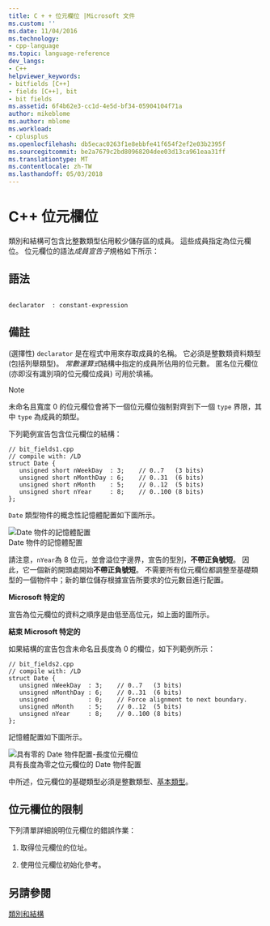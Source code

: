 ```yaml
---
title: C + + 位元欄位 |Microsoft 文件
ms.custom: ''
ms.date: 11/04/2016
ms.technology:
- cpp-language
ms.topic: language-reference
dev_langs:
- C++
helpviewer_keywords:
- bitfields [C++]
- fields [C++], bit
- bit fields
ms.assetid: 6f4b62e3-cc1d-4e5d-bf34-05904104f71a
author: mikeblome
ms.author: mblome
ms.workload:
- cplusplus
ms.openlocfilehash: db5ecac0263f1e8ebbfe41f654f2ef2e03b2395f
ms.sourcegitcommit: be2a7679c2bd80968204dee03d13ca961eaa31ff
ms.translationtype: MT
ms.contentlocale: zh-TW
ms.lasthandoff: 05/03/2018
---
```

# <a name="c-bit-fields"></a>C++ 位元欄位
類別和結構可包含比整數類型佔用較少儲存區的成員。 這些成員指定為位元欄位。 位元欄位的語法*成員宣告子*規格如下所示：  
  
## <a name="syntax"></a>語法  
  
```  
  
declarator  : constant-expression  
```  
  
## <a name="remarks"></a>備註  
 (選擇性) `declarator` 是在程式中用來存取成員的名稱。 它必須是整數類資料類型 (包括列舉類型)。 *常數運算式*結構中指定的成員所佔用的位元數。 匿名位元欄位 (亦即沒有識別項的位元欄位成員) 可用於填補。  
  
> [!NOTE]
>  未命名且寬度 0 的位元欄位會將下一個位元欄位強制對齊到下一個 `type` 界限，其中 `type` 為成員的類型。  
  
 下列範例宣告包含位元欄位的結構：  
  
```  
// bit_fields1.cpp  
// compile with: /LD  
struct Date {  
   unsigned short nWeekDay  : 3;    // 0..7   (3 bits)  
   unsigned short nMonthDay : 6;    // 0..31  (6 bits)  
   unsigned short nMonth    : 5;    // 0..12  (5 bits)  
   unsigned short nYear     : 8;    // 0..100 (8 bits)  
};  
```  
  
 `Date` 類型物件的概念性記憶體配置如下圖所示。  
  
 ![Date 物件的記憶體配置](../cpp/media/vc38uq1.png "vc38UQ1")  
Date 物件的記憶體配置  
  
 請注意，`nYear`為 8 位元，並會溢位字邊界，宣告的型別，**不帶正負號短**。 因此，它一個新的開頭處開始**不帶正負號短**。 不需要所有位元欄位都調整至基礎類型的一個物件中；新的單位儲存根據宣告所要求的位元數目進行配置。  
  
 **Microsoft 特定的**  
  
 宣告為位元欄位的資料之順序是由低至高位元，如上面的圖所示。  
  
 **結束 Microsoft 特定的**  
  
 如果結構的宣告包含未命名且長度為 0 的欄位，如下列範例所示：  
  
```  
// bit_fields2.cpp  
// compile with: /LD  
struct Date {  
   unsigned nWeekDay  : 3;    // 0..7   (3 bits)  
   unsigned nMonthDay : 6;    // 0..31  (6 bits)  
   unsigned           : 0;    // Force alignment to next boundary.  
   unsigned nMonth    : 5;    // 0..12  (5 bits)  
   unsigned nYear     : 8;    // 0..100 (8 bits)  
};  
```  
  
 記憶體配置如下圖所示。  
  
 ![具有零的 Date 物件配置&#45;長度位元欄位](../cpp/media/vc38uq2.png "vc38UQ2")  
具有長度為零之位元欄位的 Date 物件配置  
  
 中所述，位元欄位的基礎類型必須是整數類型、[基本類型](../cpp/fundamental-types-cpp.md)。  
  
## <a name="restrictions-on-bit-fields"></a>位元欄位的限制  
 下列清單詳細說明位元欄位的錯誤作業：  
  
1.  取得位元欄位的位址。  
  
2.  使用位元欄位初始化參考。  
  
## <a name="see-also"></a>另請參閱  
 [類別和結構](../cpp/classes-and-structs-cpp.md)
